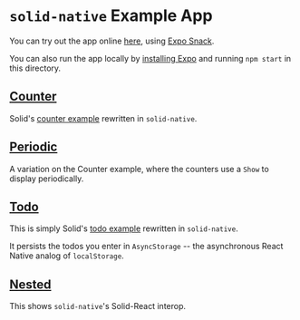 # `solid-native` Example App

You can try out the app online [here](https://solid-native.t6.fyi/), using [Expo
Snack](https://github.com/expo/snack).

You can also run the app locally by [installing
Expo](https://docs.expo.dev/get-started/installation/) and running `npm start`
in this directory.

## [Counter](https://github.com/tjjfvi/solid-native/tree/sne/examples/src/examples/Counter)

Solid's [counter example](https://www.solidjs.com/examples/counter) rewritten in
`solid-native`.

## [Periodic](https://github.com/tjjfvi/solid-native/tree/sne/examples/src/examples/Periodic)

A variation on the Counter example, where the counters use a `Show` to display
periodically.

## [Todo](https://github.com/tjjfvi/solid-native/tree/sne/examples/src/examples/Todo)

This is simply Solid's [todo example](https://www.solidjs.com/examples/todos)
rewritten in `solid-native`.

It persists the todos you enter in `AsyncStorage` -- the asynchronous React
Native analog of `localStorage`.

## [Nested](https://github.com/tjjfvi/solid-native/tree/sne/examples/src/examples/Nested)

This shows `solid-native`'s Solid-React interop.

